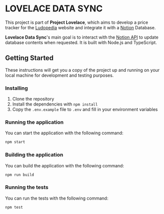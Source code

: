 # LOVELACE DATA SYNC

This project is part of **Project Lovelace**, which aims to develop a price tracker for the [Ludopedia](https://ludopedia.com.br/) website and integrate it with a [Notion](https://www.notion.so) Database.

 **Lovelace Data Sync**'s main goal is to interact with the [Notion API](https://developers.notion.com/) to update database contents when requested. It is built with Node.js and TypeScript.

## Getting Started

These instructions will get you a copy of the project up and running on your local machine for development and testing purposes.

### Installing

1. Clone the repository
2. Install the dependencies with `npm install`
3. Copy the `.env.example` file to `.env` and fill in your environment variables

### Running the application

You can start the application with the following command:

```sh
npm start
```

### Building the application
You can build the application with the following command:

```sh
npm run build
```

### Running the tests
You can run the tests with the following command:

```sh
npm test
```
